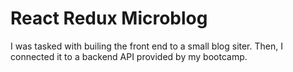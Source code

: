 # React Redux Microblog

I was tasked with builing the front end to a small blog siter. Then, I connected it to a backend API provided by my bootcamp. 
